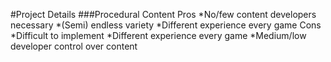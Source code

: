 #Project Details
###Procedural Content
Pros
*No/few content developers necessary
*(Semi) endless variety
*Different experience every game
Cons
*Difficult to implement
*Different experience every game
*Medium/low developer control over content
